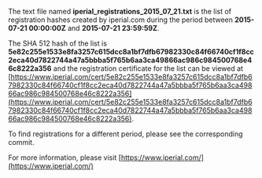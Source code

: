 The text file named **iperial_registrations_2015_07_21.txt** is the list of registration hashes created by iperial.com during the period between **2015-07-21 00:00:00Z** and **2015-07-21 23:59:59Z**.

The SHA 512 hash of the list is **5e82c255e1533e8fa3257c615dcc8a1bf7dfb67982330c84f66740cf1f8cc2eca40d7822744a47a5bbba5f765b6aa3ca49866ac986c984500768e46c8222a356** and the registration certificate for the list can be viewed at [https://www.iperial.com/cert/5e82c255e1533e8fa3257c615dcc8a1bf7dfb67982330c84f66740cf1f8cc2eca40d7822744a47a5bbba5f765b6aa3ca49866ac986c984500768e46c8222a356](https://www.iperial.com/cert/5e82c255e1533e8fa3257c615dcc8a1bf7dfb67982330c84f66740cf1f8cc2eca40d7822744a47a5bbba5f765b6aa3ca49866ac986c984500768e46c8222a356).

To find registrations for a different period, please see the corresponding commit.

For more information, please visit [https://www.iperial.com/](https://www.iperial.com/)
